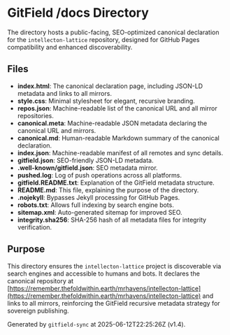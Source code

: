 # GitField /docs Directory

The  directory hosts a public-facing, SEO-optimized canonical declaration for the `intellecton-lattice` repository, designed for GitHub Pages compatibility and enhanced discoverability.

## Files

- **index.html**: The canonical declaration page, including JSON-LD metadata and links to all mirrors.
- **style.css**: Minimal stylesheet for elegant, recursive branding.
- **repos.json**: Machine-readable list of the canonical URL and all mirror repositories.
- **canonical.meta**: Machine-readable JSON metadata declaring the canonical URL and mirrors.
- **canonical.md**: Human-readable Markdown summary of the canonical declaration.
- **index.json**: Machine-readable manifest of all remotes and sync details.
- **gitfield.json**: SEO-friendly JSON-LD metadata.
- **.well-known/gitfield.json**: SEO metadata mirror.
- **pushed.log**: Log of push operations across all platforms.
- **gitfield.README.txt**: Explanation of the GitField metadata structure.
- **README.md**: This file, explaining the purpose of the  directory.
- **.nojekyll**: Bypasses Jekyll processing for GitHub Pages.
- **robots.txt**: Allows full indexing by search engine bots.
- **sitemap.xml**: Auto-generated sitemap for improved SEO.
- **integrity.sha256**: SHA-256 hash of all metadata files for integrity verification.

## Purpose

This directory ensures the `intellecton-lattice` project is discoverable via search engines and accessible to humans and bots. It declares the canonical repository at [https://remember.thefoldwithin.earth/mrhavens/intellecton-lattice](https://remember.thefoldwithin.earth/mrhavens/intellecton-lattice) and links to all mirrors, reinforcing the GitField recursive metadata strategy for sovereign publishing.

Generated by `gitfield-sync` at 2025-06-12T22:25:26Z (v1.4).
